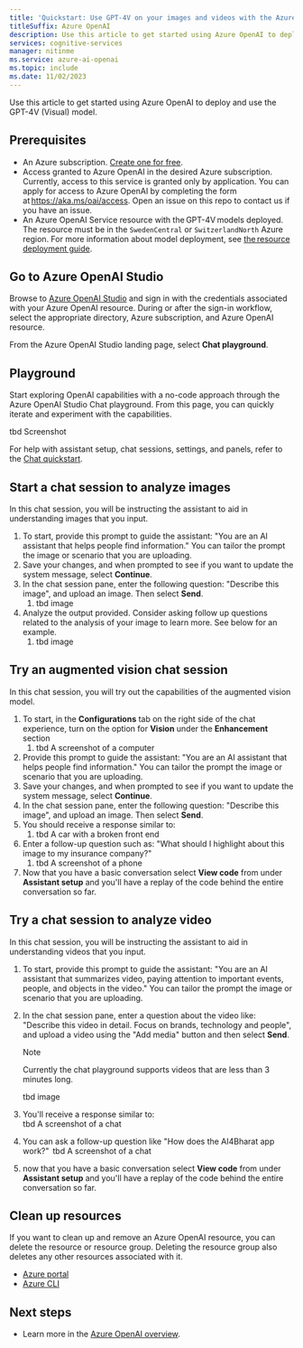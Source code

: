 ```yaml
---
title: 'Quickstart: Use GPT-4V on your images and videos with the Azure Open AI Service'
titleSuffix: Azure OpenAI
description: Use this article to get started using Azure OpenAI to deploy and use the GPT-4V (Visual) model.  
services: cognitive-services
manager: nitinme
ms.service: azure-ai-openai
ms.topic: include
ms.date: 11/02/2023
---
```


Use this article to get started using Azure OpenAI to deploy and use the GPT-4V (Visual) model. 

## Prerequisites

- An Azure subscription. <a href="https://azure.microsoft.com/free/ai-services" target="_blank">Create one for free</a>.
- Access granted to Azure OpenAI in the desired Azure subscription. Currently, access to this service is granted only by application. You can apply for access to Azure OpenAI by completing the form at https://aka.ms/oai/access. Open an issue on this repo to contact us if you have an issue. 
- An Azure OpenAI Service resource with the GPT-4V models deployed. The resource must be in the `SwedenCentral` or  `SwitzerlandNorth` Azure region. For more information about model deployment, see [the resource deployment guide](/azure/ai-services/openai/how-to/create-resource).  

## Go to Azure OpenAI Studio

Browse to [Azure OpenAI Studio](https://oai.azure.com/) and sign in with the credentials associated with your Azure OpenAI resource. During or after the sign-in workflow, select the appropriate directory, Azure subscription, and Azure OpenAI resource.

From the Azure OpenAI Studio landing page, select **Chat playground**.

## Playground

Start exploring OpenAI capabilities with a no-code approach through the Azure OpenAI Studio Chat playground. From this page, you can quickly iterate and experiment with the capabilities. 

tbd Screenshot


For help with assistant setup, chat sessions, settings, and panels, refer to the [Chat quickstart](/azure/ai-services/openai/chatgpt-quickstart?tabs=command-line&pivots=programming-language-studio). 

 
## Start a chat session to analyze images 

In this chat session, you will be instructing the assistant to aid in understanding images that you input. 
1. To start, provide this prompt to guide the assistant: "You are an AI assistant that helps people find information." You can tailor the prompt the image or scenario that you are uploading. 
1. Save your changes, and when prompted to see if you want to update the system message, select **Continue**. 
1. In the chat session pane, enter the following question: "Describe this image", and upload an image. Then select **Send**. 
    1. tbd image
1. Analyze the output provided. Consider asking follow up questions related to the analysis of your image to learn more. See below for an example. 
    1. tbd image 

## Try an augmented vision chat session

In this chat session, you will try out the capabilities of the augmented vision model.  
1. To start, in the **Configurations** tab on the right side of the chat experience, turn on the option for **Vision** under the **Enhancement** section 
    1. tbd A screenshot of a computer
1. Provide this prompt to guide the assistant: "You are an AI assistant that helps people find information." You can tailor the prompt the image or scenario that you are uploading. 
1. Save your changes, and when prompted to see if you want to update the system message, select **Continue**. 
1. In the chat session pane, enter the following question: "Describe this image", and upload an image. Then select **Send**.  
1. You should receive a response similar to: 
    1. tbd A car with a broken front end
1. Enter a follow-up question such as: "What should I highlight about this image to my insurance company?" 
    1.  tbd A screenshot of a phone
1. Now that you have a basic conversation select **View code** from under **Assistant setup** and you'll have a replay of the code behind the entire conversation so far. 

## Try a chat session to analyze video

In this chat session, you will be instructing the assistant to aid in understanding videos that you input. 
1. To start, provide this prompt to guide the assistant: "You are an AI assistant that summarizes video, paying attention to important events, people, and objects in the video." You can tailor the prompt the image or scenario that you are uploading. 
1. In the chat session pane, enter a question about the video like: "Describe this video in detail. Focus on brands, technology and people", and upload a video using the "Add media" button and then select **Send**. 

    > [!NOTE]
    > Currently the chat playground supports videos that are less than 3 minutes long.

    tbd image

1. You'll receive a response similar to:  
    tbd A screenshot of a chat
1. You can ask a follow-up question like "How does the AI4Bharat app work?"  
    tbd A screenshot of a chat
1. now that you have a basic conversation select **View code** from under **Assistant setup** and you'll have a replay of the code behind the entire conversation so far. 

## Clean up resources

If you want to clean up and remove an Azure OpenAI resource, you can delete the resource or resource group. Deleting the resource group also deletes any other resources associated with it.

- [Azure portal](../../multi-service-resource.md?pivots=azportal#clean-up-resources)
- [Azure CLI](../../multi-service-resource.md?pivots=azcli#clean-up-resources)

## Next steps

* Learn more in the [Azure OpenAI overview](../overview.md).
